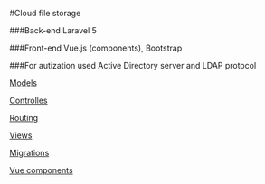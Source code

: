 #Cloud file storage

###Back-end Laravel 5 

###Front-end Vue.js (components), Bootstrap 

###For autization used Active Directory server and LDAP protocol

[Models](https://github.com/tyrinand/file_manager/tree/master/app)

[Controlles](https://github.com/tyrinand/file_manager/tree/master/app/Http/Controllers)

[Routing](https://github.com/tyrinand/file_manager/blob/master/routes/web.php)

[Views](https://github.com/tyrinand/file_manager/tree/master/resources/views)

[Migrations](https://github.com/tyrinand/file_manager/tree/master/database/migrations)

[Vue components](https://github.com/tyrinand/file_manager/tree/master/resources/js/components)
